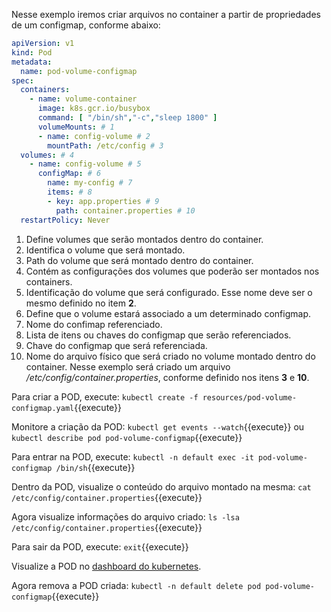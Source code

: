 Nesse exemplo iremos criar arquivos no container a partir de propriedades de um configmap, conforme abaixo:

```yaml
apiVersion: v1
kind: Pod
metadata:
  name: pod-volume-configmap
spec:
  containers:
    - name: volume-container
      image: k8s.gcr.io/busybox
      command: [ "/bin/sh","-c","sleep 1800" ]
      volumeMounts: # 1
      - name: config-volume # 2
        mountPath: /etc/config # 3
  volumes: # 4
    - name: config-volume # 5
      configMap: # 6
        name: my-config # 7
        items: # 8
        - key: app.properties # 9
          path: container.properties # 10
  restartPolicy: Never
```

1. Define volumes que serão montados dentro do container.
2. Identifica o volume que será montado.
3. Path do volume que será montado dentro do container.
4. Contém as configurações dos volumes que poderão ser montados nos containers.
5. Identificação do volume que será configurado. Esse nome deve ser o mesmo definido no item **2**.
6. Define que o volume estará associado a um determinado configmap.
7. Nome do confimap referenciado.
8. Lista de itens ou chaves do configmap que serão referenciados.
9. Chave do configmap que será referenciada.
10. Nome do arquivo físico que será criado no volume montado dentro do container. Nesse exemplo será criado um arquivo */etc/config/container.properties*, conforme definido nos itens **3** e **10**.

Para criar a POD, execute: `kubectl create -f resources/pod-volume-configmap.yaml`{{execute}}

Monitore a criação da POD:
`kubectl get events --watch`{{execute}} ou `kubectl describe pod pod-volume-configmap`{{execute}}

Para entrar na POD, execute: `kubectl -n default exec -it pod-volume-configmap /bin/sh`{{execute}}

Dentro da POD, visualize o conteúdo do arquivo montado na mesma: `cat /etc/config/container.properties`{{execute}}

Agora visualize informações do arquivo criado: `ls -lsa /etc/config/container.properties`{{execute}}

Para sair da POD, execute: `exit`{{execute}}

Visualize a POD no [dashboard do kubernetes](https://[[HOST_SUBDOMAIN]]-30000-[[KATACODA_HOST]].environments.katacoda.com/).

Agora remova a POD criada: `kubectl -n default delete pod pod-volume-configmap`{{execute}}
